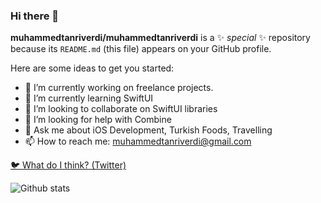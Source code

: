 ### Hi there 👋


**muhammedtanriverdi/muhammedtanriverdi** is a ✨ _special_ ✨ repository because its `README.md` (this file) appears on your GitHub profile.

Here are some ideas to get you started:

- 🔭 I’m currently working on freelance projects.
- 🌱 I’m currently learning SwiftUI
- 👯 I’m looking to collaborate on SwiftUI libraries
- 🤔 I’m looking for help with Combine
- 💬 Ask me about iOS Development, Turkish Foods, Travelling
- 📫 How to reach me: muhammedtanriverdi@gmail.com

[🐦 What do I think? (Twitter)](https://twitter.com/m_tanriverdii)

![Github stats](https://github-readme-stats.vercel.app/api?username=muhammedtanriverdi)
